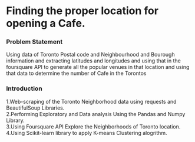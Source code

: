 # Finding the proper location for opening a Cafe.

### Problem Statement
Using data of Toronto Postal code and Neighbourhood and Bourough information and extracting
latitudes and longitudes and using that in the foursquare API to generate all the popular venues in that
location and using that data  to determine the number of Cafe in the Torontos

### Introduction     
1.Web-scraping of the Toronto Neighborhood data using requests and BeautifulSoup Libraries.          
2.Performing Exploratory and Data analysis Using the Pandas and Numpy Library.          
3.Using Foursquare API Explore the Neighborhoods of Toronto location.          
4.Using Scikit-learn library to apply K-means Clustering alogrithm.  
